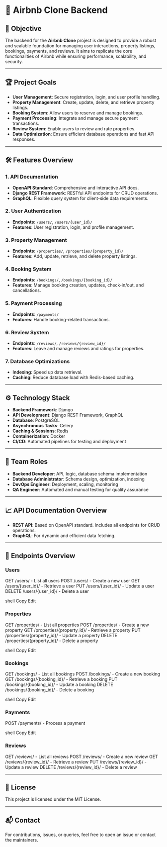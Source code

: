 # 🏡 Airbnb Clone Backend

## 🚀 Objective

The backend for the **Airbnb Clone** project is designed to provide a robust and scalable foundation for managing user interactions, property listings, bookings, payments, and reviews. It aims to replicate the core functionalities of Airbnb while ensuring performance, scalability, and security.

---

## 🏆 Project Goals

- **User Management**: Secure registration, login, and user profile handling.
- **Property Management**: Create, update, delete, and retrieve property listings.
- **Booking System**: Allow users to reserve and manage bookings.
- **Payment Processing**: Integrate and manage secure payment transactions.
- **Review System**: Enable users to review and rate properties.
- **Data Optimization**: Ensure efficient database operations and fast API responses.

---

## 🛠️ Features Overview

### 1. API Documentation
- **OpenAPI Standard**: Comprehensive and interactive API docs.
- **Django REST Framework**: RESTful API endpoints for CRUD operations.
- **GraphQL**: Flexible query system for client-side data requirements.

### 2. User Authentication
- **Endpoints**: `/users/`, `/users/{user_id}/`
- **Features**: User registration, login, and profile management.

### 3. Property Management
- **Endpoints**: `/properties/`, `/properties/{property_id}/`
- **Features**: Add, update, retrieve, and delete property listings.

### 4. Booking System
- **Endpoints**: `/bookings/`, `/bookings/{booking_id}/`
- **Features**: Manage booking creation, updates, check-in/out, and cancellations.

### 5. Payment Processing
- **Endpoints**: `/payments/`
- **Features**: Handle booking-related transactions.

### 6. Review System
- **Endpoints**: `/reviews/`, `/reviews/{review_id}/`
- **Features**: Leave and manage reviews and ratings for properties.

### 7. Database Optimizations
- **Indexing**: Speed up data retrieval.
- **Caching**: Reduce database load with Redis-based caching.

---

## ⚙️ Technology Stack

- **Backend Framework**: Django
- **API Development**: Django REST Framework, GraphQL
- **Database**: PostgreSQL
- **Asynchronous Tasks**: Celery
- **Caching & Sessions**: Redis
- **Containerization**: Docker
- **CI/CD**: Automated pipelines for testing and deployment

---

## 👥 Team Roles

- **Backend Developer**: API, logic, database schema implementation
- **Database Administrator**: Schema design, optimization, indexing
- **DevOps Engineer**: Deployment, scaling, monitoring
- **QA Engineer**: Automated and manual testing for quality assurance

---

## 📈 API Documentation Overview

- **REST API**: Based on OpenAPI standard. Includes all endpoints for CRUD operations.
- **GraphQL**: For dynamic and efficient data fetching.

---

## 📌 Endpoints Overview

### Users
GET /users/ - List all users
POST /users/ - Create a new user
GET /users/{user_id}/ - Retrieve a user
PUT /users/{user_id}/ - Update a user
DELETE /users/{user_id}/ - Delete a user

shell
Copy
Edit

### Properties
GET /properties/ - List all properties
POST /properties/ - Create a new property
GET /properties/{property_id}/ - Retrieve a property
PUT /properties/{property_id}/ - Update a property
DELETE /properties/{property_id}/ - Delete a property

shell
Copy
Edit

### Bookings
GET /bookings/ - List all bookings
POST /bookings/ - Create a new booking
GET /bookings/{booking_id}/ - Retrieve a booking
PUT /bookings/{booking_id}/ - Update a booking
DELETE /bookings/{booking_id}/ - Delete a booking

shell
Copy
Edit

### Payments
POST /payments/ - Process a payment

shell
Copy
Edit

### Reviews
GET /reviews/ - List all reviews
POST /reviews/ - Create a new review
GET /reviews/{review_id}/ - Retrieve a review
PUT /reviews/{review_id}/ - Update a review
DELETE /reviews/{review_id}/ - Delete a review

---

## 📄 License

This project is licensed under the MIT License.

---

## 📬 Contact

For contributions, issues, or queries, feel free to open an issue or contact the maintainers.
